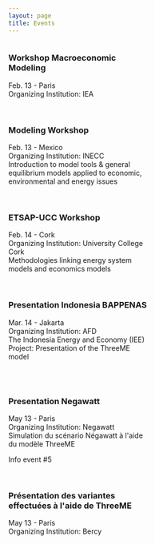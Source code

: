 ```yaml
---
layout: page
title: Events
---
```


<div style="float:left; width:55%;">
	<p>

<h3>Workshop Macroeconomic Modeling</h3>
Feb. 13 - Paris <br>
  Organizing Institution: IEA
<br>

<br>	<h3>Modeling Workshop </h3>
Feb. 13 - Mexico <br>
  Organizing Institution: INECC <br>
  Introduction to model tools & general equilibrium models applied to economic, environmental and energy issues
<br>

<br>	<h3>ETSAP-UCC Workshop</h3>
Feb. 14 - Cork <br>
 Organizing Institution: University College Cork <br>
 Methodologies linking energy system models and economics models
<br>

<br>  <h3>Presentation Indonesia BAPPENAS</h3>
Mar. 14 - Jakarta <br>
 Organizing Institution:  AFD <br>
 The Indonesia Energy and Economy (IEE) Project: Presentation of the ThreeME model  
<br>

<br>	<h3>Presentation Negawatt</h3>
May 13 - Paris <br>
  Organizing Institution: Negawatt <br>
  Simulation du scénario Négawatt à l'aide du modèle ThreeME


  Info event #5</i><br>

<br>  <h3>Présentation des variantes effectuées à l'aide de ThreeME</h3>
May 13 - Paris <br>
Organizing Institution: Bercy
<br>

</div>

<div style="float:right; width:20%; ">

<head>
<style>
aside {color:#000099;}
b {color:#000099;}
</style>
</head>
<aside>
<style type="text/css"> 
<!-- 
span.label {color:black;width:10;height:5;text-align:center;margin-top:0;background:#ffF;font:bold 13px Arial} 
span.c1 {cursor:hand;color:black;width:10;height:5;text-align:center;margin-top:0;background:#ffF;font:bold 13px Arial} 
span.c2 {cursor:hand;color:red;width:10;height:5;text-align:center;margin-top:0;background:#ffF;font:bold 13px Arial} 
span.c3 {cursor:hand;color:#b0b0b0;width:10;height:5;text-align:center;margin-top:0;background:#ffF;font:bold 12px Arial} 
--> 
</style> 
 <aside>
<script type="text/javascript"> 
<!-- This script and many more are available free online at --> 
<!-- The JavaScript Source!! http://javascript.internet.com --> 
 
<!-- Begin 
function maxDays(mm, yyyy){ 
var mDay; 
 if((mm == 3) || (mm == 5) || (mm == 8) || (mm == 10)){ 
  mDay = 30; 
   } 
   else{ 
    mDay = 31 
    if(mm == 1){ 
      if (yyyy/4 - parseInt(yyyy/4) != 0){ 
       mDay = 28 
      } 
      else{ 
       mDay = 29 
     } 
  } 
  } 
return mDay; 
} 
function changeBg(id){ 
 if (eval(id).style.backgroundColor != "yellow" ){ 
  eval(id).style.backgroundColor = "yellow" 
 } 
 else{ 
  eval(id).style.backgroundColor = "#ffffff" 
 } 
} 
function writeCalendar(){ 
var now = new Date 
var dd = now.getDate() 
var mm = now.getMonth() 
var dow = now.getDay() 
var yyyy = now.getFullYear() 
var arrM = new Array("January","February","March","April","May","June","July","August","September","October","November","December" ) 
var arrY = new Array() 
 for (ii=0;ii<=4;ii++){ 
  arrY[ii] = yyyy - 2 + ii 
 } 
var arrD = new Array("Sun","Mon","Tue","Wed","Thu","Fri","Sat" ) 
 
var text = "" 
text = "<form name=calForm>" 
text += "<table border=1>" 
text += "<tr><td>" 
text += "<table width=100%><tr>" 
text += "<td align=left>" 
text += "<select name=selMonth onChange='changeCal()'>" 
 for (ii=0;ii<=11;ii++){ 
  if (ii==mm){ 
   text += "<option value= " + ii + " Selected>" + arrM[ii] + "</option>" 
  } 
  else{ 
   text += "<option value= " + ii + ">" + arrM[ii] + "</option>" 
  } 
 } 
text += "</select>" 
text += "</td>" 
text += "<td align=right>" 
text += "<select name=selYear onChange='changeCal()'>" 
 for (ii=0;ii<=4;ii++){ 
  if (ii==2){ 
   text += "<option value= " + arrY[ii] + " Selected>" + arrY[ii] + "</option>" 
  } 
  else{ 
   text += "<option value= " + arrY[ii] + ">" + arrY[ii] + "</option>" 
  } 
 } 
text += "</select>" 
text += "</td>" 
text += "</tr></table>" 
text += "</td></tr>" 
text += "<tr><td>" 
text += "<table border=1>" 
text += "<tr>" 
 for (ii=0;ii<=6;ii++){ 
  text += "<td align=center><span class=label>" + arrD[ii] + "</span></td>" 
 } 
text += "</tr>" 
aa = 0 
 for (kk=0;kk<=5;kk++){ 
  text += "<tr>" 
  for (ii=0;ii<=6;ii++){ 
   text += "<td align=center><span id=sp" + aa + " onClick='changeBg(this.id)'>1>" 
   aa += 1 
  } 
  text += "</tr>" 
 } 
text += "</table>" 
text += "</td></tr>" 
text += "</table>" 
text += "</form>" 
document.write(text) 
changeCal() 
} 
function changeCal(){ 
var now = new Date 
var dd = now.getDate() 
var mm = now.getMonth() 
var dow = now.getDay() 
var yyyy = now.getFullYear() 
var currM = parseInt(document.calForm.selMonth.value) 
var prevM 
 if (currM!=0){ 
  prevM = currM - 1 
 } 
 else{ 
  prevM = 11 
 } 
var currY = parseInt(document.calForm.selYear.value) 
var mmyyyy = new Date() 
mmyyyy.setFullYear(currY) 
mmyyyy.setMonth(currM) 
mmyyyy.setDate(1) 
var day1 = mmyyyy.getDay() 
 if (day1 == 0){ 
  day1 = 7 
 } 
var arrN = new Array(41) 
var aa 
 for (ii=0;ii<day1;ii++){ 
  arrN[ii] = maxDays((prevM),currY) - day1 + ii + 1 
 } 
 aa = 1 
 for (ii=day1;ii<=day1+maxDays(currM,currY)-1;ii++){ 
  arrN[ii] = aa 
  aa += 1 
 } 
 aa = 1 
 for (ii=day1+maxDays(currM,currY);ii<=41;ii++){ 
  arrN[ii] = aa 
  aa += 1 
 } 
 for (ii=0;ii<=41;ii++){ 
  eval("sp"+ii).style.backgroundColor = "#FFFFFF" 
 } 
var dCount = 0 
 for (ii=0;ii<=41;ii++){ 
  if (((ii<7)&&(arrN[ii]>20))||((ii>27)&&(arrN[ii]<20))){ 
   eval("sp"+ii).innerHTML = arrN[ii] 
   eval("sp"+ii).className = "c3" 
  } 
  else{ 
   eval("sp"+ii).innerHTML = arrN[ii] 
   if ((dCount==0)||(dCount==6)){ 
    eval("sp"+ii).className = "c2" 
   } 
   else{ 
    eval("sp"+ii).className = "c1" 
   } 
   if ((arrN[ii]==dd)&&(mm==currM)&&(yyyy==currY)){ 
    eval("sp"+ii).style.backgroundColor="#90EE90" 
   } 
  } 
 dCount += 1 
  if (dCount>6){ 
   dCount=0 
  } 
 } 
} 
//  End --> 
</script> 
 
</HEAD> 
 
<!-- ETAPE 2:INSEREZ LE CODE 2 ENTRE LES BALISES <BODY>..</BODY>  --> 
 
<BODY> 
 
<script type="text/javascript">writeCalendar()</script> 
 
</div>
 
</div>

